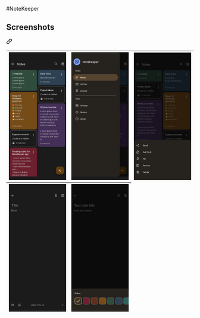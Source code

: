 #NoteKeeper

<div class="markdown-heading" dir="auto"><h2 tabindex="-1" class="heading-element" dir="auto">Screenshots</h2><a id="user-content-screenshots" class="anchor" aria-label="Permalink: Screenshots" href="#screenshots"><svg class="octicon octicon-link" viewBox="0 0 16 16" version="1.1" width="16" height="16" aria-hidden="true"><path d="m7.775 3.275 1.25-1.25a3.5 3.5 0 1 1 4.95 4.95l-2.5 2.5a3.5 3.5 0 0 1-4.95 0 .751.751 0 0 1 .018-1.042.751.751 0 0 1 1.042-.018 1.998 1.998 0 0 0 2.83 0l2.5-2.5a2.002 2.002 0 0 0-2.83-2.83l-1.25 1.25a.751.751 0 0 1-1.042-.018.751.751 0 0 1-.018-1.042Zm-4.69 9.64a1.998 1.998 0 0 0 2.83 0l1.25-1.25a.751.751 0 0 1 1.042.018.751.751 0 0 1 .018 1.042l-1.25 1.25a3.5 3.5 0 1 1-4.95-4.95l2.5-2.5a3.5 3.5 0 0 1 4.95 0 .751.751 0 0 1-.018 1.042.751.751 0 0 1-1.042.018 1.998 1.998 0 0 0-2.83 0l-2.5 2.5a1.998 1.998 0 0 0 0 2.83Z"></path></svg></a></div>
<table>
<thead>
<tr>
<th><a target="_blank" rel="noopener noreferrer" href="https://github.com/Aksx73/NoteKeeper/blob/master/screenshots/Screenshot_20240609-191220.png"><img src="https://github.com/Aksx73/NoteKeeper/blob/master/screenshots/Screenshot_20240609-191220.png?raw=true" alt="sound meter" style="max-width: 100%;"></a></th>
<th><a target="_blank" rel="noopener noreferrer" href="https://github.com/Aksx73/NoteKeeper/blob/master/screenshots/Screenshot_20240609-191244.png"><img src="https://github.com/Aksx73/NoteKeeper/blob/master/screenshots/Screenshot_20240609-191244.png?raw=true" alt="sound meter" style="max-width: 100%;"></a></th>
<th><a target="_blank" rel="noopener noreferrer" href="https://github.com/Aksx73/NoteKeeper/blob/master/screenshots/Screenshot_20240609-191131.png"><img src="https://github.com/Aksx73/NoteKeeper/blob/master/screenshots/Screenshot_20240609-191131.png?raw=true" alt="sound meter" style="max-width: 100%;"></a></th>
</tr>
</thead>
<thead>
<tr>
<th><a target="_blank" rel="noopener noreferrer" href="https://github.com/Aksx73/NoteKeeper/blob/master/screenshots/Screenshot_20240609-191042.png"><img src="https://github.com/Aksx73/NoteKeeper/blob/master/screenshots/Screenshot_20240609-191042.png?raw=true" alt="sound meter" style="max-width: 100%;"></a></th>
<th><a target="_blank" rel="noopener noreferrer" href="https://github.com/Aksx73/NoteKeeper/blob/master/screenshots/Screenshot_20240609-191109.png"><img src="https://github.com/Aksx73/NoteKeeper/blob/master/screenshots/Screenshot_20240609-191109.png?raw=true" alt="sound meter" style="max-width: 100%;"></a></th>
</tr>
</thead>
</table>
